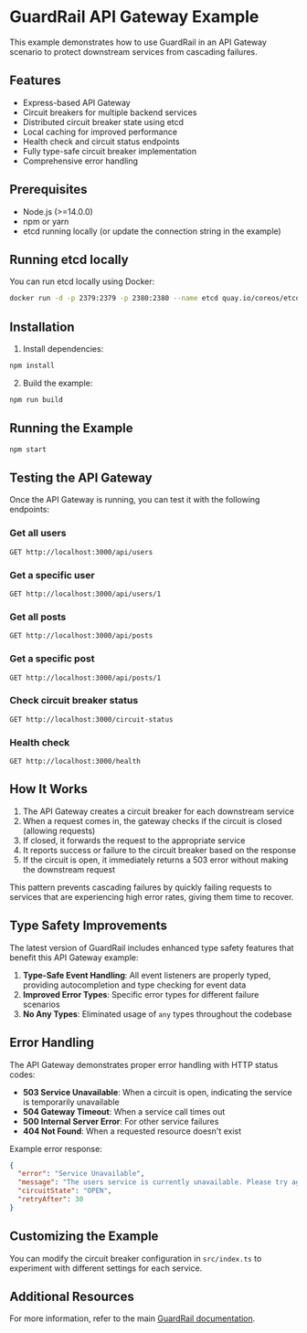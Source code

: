 # GuardRail API Gateway Example

This example demonstrates how to use GuardRail in an API Gateway scenario to protect downstream services from cascading failures.

## Features

- Express-based API Gateway
- Circuit breakers for multiple backend services
- Distributed circuit breaker state using etcd
- Local caching for improved performance
- Health check and circuit status endpoints
- Fully type-safe circuit breaker implementation
- Comprehensive error handling

## Prerequisites

- Node.js (>=14.0.0)
- npm or yarn
- etcd running locally (or update the connection string in the example)

## Running etcd locally

You can run etcd locally using Docker:

```bash
docker run -d -p 2379:2379 -p 2380:2380 --name etcd quay.io/coreos/etcd:v3.5.0 /usr/local/bin/etcd --advertise-client-urls http://0.0.0.0:2379 --listen-client-urls http://0.0.0.0:2379
```

## Installation

1. Install dependencies:

```bash
npm install
```

2. Build the example:

```bash
npm run build
```

## Running the Example

```bash
npm start
```

## Testing the API Gateway

Once the API Gateway is running, you can test it with the following endpoints:

### Get all users
```
GET http://localhost:3000/api/users
```

### Get a specific user
```
GET http://localhost:3000/api/users/1
```

### Get all posts
```
GET http://localhost:3000/api/posts
```

### Get a specific post
```
GET http://localhost:3000/api/posts/1
```

### Check circuit breaker status
```
GET http://localhost:3000/circuit-status
```

### Health check
```
GET http://localhost:3000/health
```

## How It Works

1. The API Gateway creates a circuit breaker for each downstream service
2. When a request comes in, the gateway checks if the circuit is closed (allowing requests)
3. If closed, it forwards the request to the appropriate service
4. It reports success or failure to the circuit breaker based on the response
5. If the circuit is open, it immediately returns a 503 error without making the downstream request

This pattern prevents cascading failures by quickly failing requests to services that are experiencing high error rates, giving them time to recover.

## Type Safety Improvements

The latest version of GuardRail includes enhanced type safety features that benefit this API Gateway example:

1. **Type-Safe Event Handling**: All event listeners are properly typed, providing autocompletion and type checking for event data
2. **Improved Error Types**: Specific error types for different failure scenarios
3. **No Any Types**: Eliminated usage of `any` types throughout the codebase

## Error Handling

The API Gateway demonstrates proper error handling with HTTP status codes:

- **503 Service Unavailable**: When a circuit is open, indicating the service is temporarily unavailable
- **504 Gateway Timeout**: When a service call times out
- **500 Internal Server Error**: For other service failures
- **404 Not Found**: When a requested resource doesn't exist

Example error response:

```json
{
  "error": "Service Unavailable",
  "message": "The users service is currently unavailable. Please try again later.",
  "circuitState": "OPEN",
  "retryAfter": 30
}
```

## Customizing the Example

You can modify the circuit breaker configuration in `src/index.ts` to experiment with different settings for each service.

## Additional Resources

For more information, refer to the main [GuardRail documentation](https://github.com/kaushiksamanta/guardrail).
